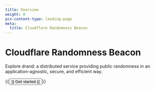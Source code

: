 ```yaml
---
title: Overview
weight: 0
pcx-content-type: landing-page
meta:
  title: Cloudflare Randomness Beacon
---
```


# Cloudflare Randomness Beacon

<ContentColumn>

Explore drand: a distributed service providing public randomness in an application-agnostic, secure, and efficient way.

<p>
  {{<button type="primary" href="/about">}}
    Get started
  {{</button>}}
</p>

</ContentColumn>
